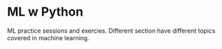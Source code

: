 # ML w Python

ML practice sessions and exercies.
Different section have different topics covered in machine learning. 
